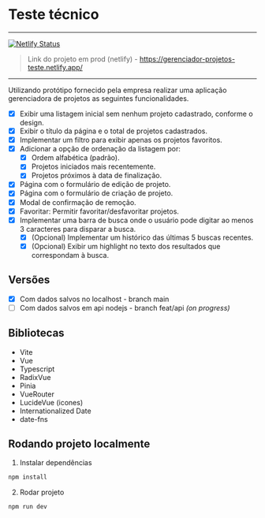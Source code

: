 # Teste técnico

----
[![Netlify Status](https://api.netlify.com/api/v1/badges/5df22820-871d-40f3-a6ab-c57287d5614c/deploy-status)](https://app.netlify.com/sites/gerenciado-projeto-teste/deploys)
> Link do projeto em prod (netlify) - https://gerenciador-projetos-teste.netlify.app/
----

Utilizando protótipo fornecido pela empresa realizar uma aplicação gerenciadora de projetos as seguintes funcionalidades.

- [x] Exibir uma listagem inicial sem nenhum projeto cadastrado, conforme o design.  
- [x] Exibir o título da página e o total de projetos cadastrados.
- [x] Implementar um filtro para exibir apenas os projetos favoritos.
- [x] Adicionar a opção de ordenação da listagem por:
  - [x] Ordem alfabética (padrão).
  - [x] Projetos iniciados mais recentemente.
  - [x] Projetos próximos à data de finalização.
- [x] Página com o formulário de edição de projeto.
- [x] Página com o formulário de criação de projeto.
- [x] Modal de confirmação de remoção.
- [x] Favoritar: Permitir favoritar/desfavoritar projetos.
- [x] Implementar uma barra de busca onde o usuário pode digitar ao menos 3 caracteres para disparar a busca.
  - [x] (Opcional) Implementar um histórico das últimas 5 buscas recentes.
  - [x] (Opcional) Exibir um highlight no texto dos resultados que correspondam à busca.

## Versões

- [x] Com dados salvos no localhost - branch main
- [ ]  Com dados salvos em api nodejs - branch feat/api *(on progress)*
## Bibliotecas

- Vite
- Vue
- Typescript
- RadixVue
- Pinia
- VueRouter
- LucideVue (icones)
- Internationalized Date
- date-fns

## Rodando projeto localmente
1. Instalar dependências
```sh
npm install
```
2. Rodar projeto
```sh
npm run dev
```

